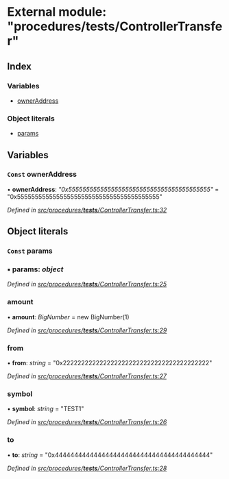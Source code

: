 # External module: "procedures/**tests**/ControllerTransfer"

## Index

### Variables

- [ownerAddress](_procedures___tests___controllertransfer_.md#const-owneraddress)

### Object literals

- [params](_procedures___tests___controllertransfer_.md#const-params)

## Variables

### `Const` ownerAddress

• **ownerAddress**: _"0x5555555555555555555555555555555555555555"_ = "0x5555555555555555555555555555555555555555"

_Defined in [src/procedures/**tests**/ControllerTransfer.ts:32](https://github.com/PolymathNetwork/polymath-sdk/blob/660aba8/src/procedures/__tests__/ControllerTransfer.ts#L32)_

## Object literals

### `Const` params

### ▪ **params**: _object_

_Defined in [src/procedures/**tests**/ControllerTransfer.ts:25](https://github.com/PolymathNetwork/polymath-sdk/blob/660aba8/src/procedures/__tests__/ControllerTransfer.ts#L25)_

### amount

• **amount**: _BigNumber_ = new BigNumber(1)

_Defined in [src/procedures/**tests**/ControllerTransfer.ts:29](https://github.com/PolymathNetwork/polymath-sdk/blob/660aba8/src/procedures/__tests__/ControllerTransfer.ts#L29)_

### from

• **from**: _string_ = "0x2222222222222222222222222222222222222222"

_Defined in [src/procedures/**tests**/ControllerTransfer.ts:27](https://github.com/PolymathNetwork/polymath-sdk/blob/660aba8/src/procedures/__tests__/ControllerTransfer.ts#L27)_

### symbol

• **symbol**: _string_ = "TEST1"

_Defined in [src/procedures/**tests**/ControllerTransfer.ts:26](https://github.com/PolymathNetwork/polymath-sdk/blob/660aba8/src/procedures/__tests__/ControllerTransfer.ts#L26)_

### to

• **to**: _string_ = "0x4444444444444444444444444444444444444444"

_Defined in [src/procedures/**tests**/ControllerTransfer.ts:28](https://github.com/PolymathNetwork/polymath-sdk/blob/660aba8/src/procedures/__tests__/ControllerTransfer.ts#L28)_
